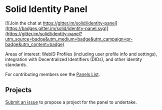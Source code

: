 # Solid Identity Panel

[![Join the chat at https://gitter.im/solid/identity-panel](https://badges.gitter.im/solid/identity-panel.svg)](https://gitter.im/solid/identity-panel?utm_source=badge&utm_medium=badge&utm_campaign=pr-badge&utm_content=badge)

Areas of interest: WebID Profiles (including user profile info and settings),
integration with Decentralized Identifiers (DIDs), and other identity standards.

For contributing members see the
[Panels List](https://github.com/solid/process/blob/master/panels.md#identity).

## Projects

[Submit an issue](https://github.com/solid/identity-panel/issues/new)
to propose a project for the panel to undertake.
